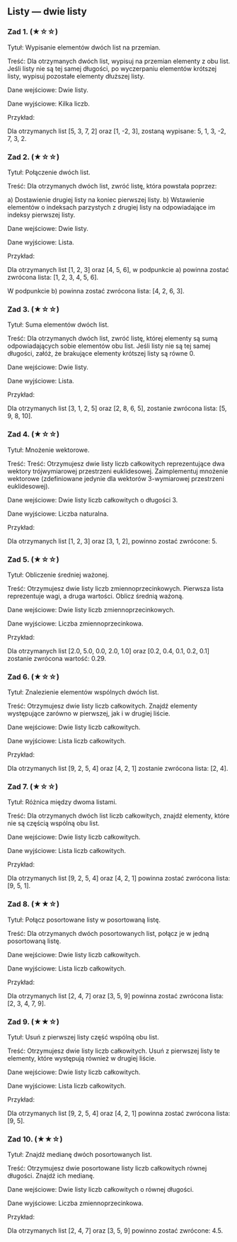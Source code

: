 ## Listy — dwie listy

### Zad 1. (★☆☆)

Tytuł: Wypisanie elementów dwóch list na przemian.

Treść: Dla otrzymanych dwóch list, wypisuj na przemian elementy z obu list. Jeśli listy nie są tej samej długości, po wyczerpaniu elementów krótszej listy, wypisuj pozostałe elementy dłuższej listy.

Dane wejściowe: Dwie listy.

Dane wyjściowe: Kilka liczb.

Przykład:

Dla otrzymanych list [5, 3, 7, 2] oraz [1, -2, 3], zostaną wypisane: 5, 1, 3, -2, 7, 3, 2.

### Zad 2. (★☆☆)

Tytuł: Połączenie dwóch list.

Treść: Dla otrzymanych dwóch list, zwróć listę, która powstała poprzez:

a) Dostawienie drugiej listy na koniec pierwszej listy.
b) Wstawienie elementów o indeksach parzystych z drugiej listy na odpowiadające im indeksy pierwszej listy.

Dane wejściowe: Dwie listy.

Dane wyjściowe: Lista.

Przykład:

Dla otrzymanych list [1, 2, 3] oraz [4, 5, 6], w podpunkcie a) powinna zostać zwrócona lista: [1, 2, 3, 4, 5, 6].

W podpunkcie b) powinna zostać zwrócona lista: [4, 2, 6, 3].

### Zad 3. (★☆☆)

Tytuł: Suma elementów dwóch list.

Treść: Dla otrzymanych dwóch list, zwróć listę, której elementy są sumą odpowiadających sobie elementów obu list. Jeśli listy nie są tej samej długości, załóż, że brakujące elementy krótszej listy są równe 0.

Dane wejściowe: Dwie listy.

Dane wyjściowe: Lista.

Przykład:

Dla otrzymanych list [3, 1, 2, 5] oraz [2, 8, 6, 5], zostanie zwrócona lista: [5, 9, 8, 10].

### Zad 4. (★☆☆)

Tytuł: Mnożenie wektorowe.	

Treść: Treść: Otrzymujesz dwie listy liczb całkowitych reprezentujące dwa wektory trójwymiarowej przestrzeni euklidesowej. Zaimplementuj mnożenie wektorowe (zdefiniowane jedynie dla wektorów 3-wymiarowej przestrzeni euklidesowej).

Dane wejściowe: Dwie listy liczb całkowitych o długości 3.

Dane wyjściowe: Liczba naturalna.

Przykład:

Dla otrzymanych list [1, 2, 3] oraz [3, 1, 2], powinno zostać zwrócone: 5.

### Zad 5. (★☆☆)

Tytuł: Obliczenie średniej ważonej.

Treść: Otrzymujesz dwie listy liczb zmiennoprzecinkowych. Pierwsza lista reprezentuje wagi, a druga wartości. Oblicz średnią ważoną.

Dane wejściowe: Dwie listy liczb zmiennoprzecinkowych.

Dane wyjściowe: Liczba zmiennoprzecinkowa.

Przykład:

Dla otrzymanych list [2.0, 5.0, 0.0, 2.0, 1.0] oraz [0.2, 0.4, 0.1, 0.2, 0.1] zostanie zwrócona wartość: 0.29.

### Zad 6. (★☆☆)

Tytuł: Znalezienie elementów wspólnych dwóch list.

Treść: Otrzymujesz dwie listy liczb całkowitych. Znajdź elementy występujące zarówno w pierwszej, jak i w drugiej liście.

Dane wejściowe: Dwie listy liczb całkowitych.

Dane wyjściowe: Lista liczb całkowitych.

Przykład:

Dla otrzymanych list [9, 2, 5, 4] oraz [4, 2, 1] zostanie zwrócona lista: [2, 4].

### Zad 7. (★☆☆)

Tytuł: Różnica między dwoma listami.

Treść: Dla otrzymanych dwóch list liczb całkowitych, znajdź elementy, które nie są częścią wspólną obu list.

Dane wejściowe: Dwie listy liczb całkowitych.

Dane wyjściowe: Lista liczb całkowitych.

Przykład:

Dla otrzymanych list [9, 2, 5, 4] oraz [4, 2, 1] powinna zostać zwrócona lista: [9, 5, 1].

### Zad 8. (★★☆)

Tytuł: Połącz posortowane listy w posortowaną listę.

Treść: Dla otrzymanych dwóch posortowanych list, połącz je w jedną posortowaną listę.

Dane wejściowe: Dwie listy liczb całkowitych.

Dane wyjściowe: Lista liczb całkowitych.

Przykład:

Dla otrzymanych list [2, 4, 7] oraz [3, 5, 9] powinna zostać zwrócona lista: [2, 3, 4, 7, 9].

### Zad 9. (★★☆)

Tytuł: Usuń z pierwszej listy część wspólną obu list.

Treść: Otrzymujesz dwie listy liczb całkowitych. Usuń z pierwszej listy te elementy, które występują również w drugiej liście.

Dane wejściowe: Dwie listy liczb całkowitych.

Dane wyjściowe: Lista liczb całkowitych.

Przykład:

Dla otrzymanych list [9, 2, 5, 4] oraz [4, 2, 1] powinna zostać zwrócona lista: [9, 5].


### Zad 10. (★★☆)

Tytuł: Znajdź medianę dwóch posortowanych list.

Treść: Otrzymujesz dwie posortowane listy liczb całkowitych równej długości. Znajdź ich medianę.

Dane wejściowe: Dwie listy liczb całkowitych o równej długości.

Dane wyjściowe: Liczba zmiennoprzecinkowa.

Przykład:

Dla otrzymanych list [2, 4, 7] oraz [3, 5, 9] powinno zostać zwrócone: 4.5.
